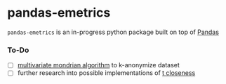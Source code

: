 # pandas-emetrics
`pandas-emetrics` is an in-progress python package built on top of [Pandas](https://pandas.pydata.org/docs/)


### To-Do
- [ ] [multivariate mondrian algorithm](https://pages.cs.wisc.edu/~lefevre/MultiDim.pdf) to k-anonymize dataset 
- [ ] further research into possible implementations of [t closeness](https://www.cs.purdue.edu/homes/ninghui/papers/t_closeness_icde07.pdf)
